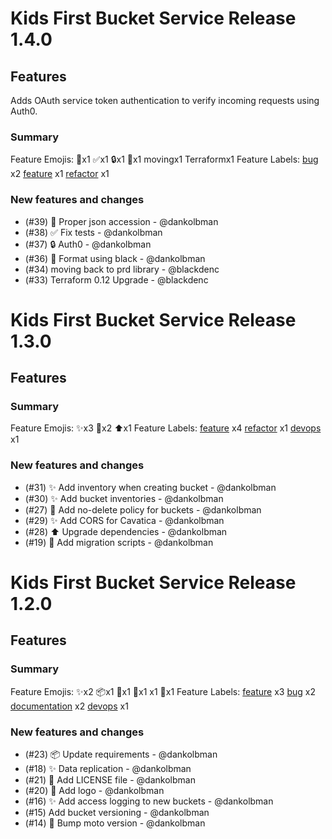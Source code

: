 # Kids First Bucket Service Release 1.4.0

## Features

Adds OAuth service token authentication to verify incoming requests using
Auth0.

### Summary

Feature Emojis: 🐛x1 ✅x1 🔒x1 🚨x1 movingx1 Terraformx1
Feature Labels: [bug](https://api.github.com/repos/kids-first/kf-api-bucketservice/labels/bug) x2 [feature](https://api.github.com/repos/kids-first/kf-api-bucketservice/labels/feature) x1 [refactor](https://api.github.com/repos/kids-first/kf-api-bucketservice/labels/refactor) x1

### New features and changes

- (#39) 🐛 Proper json accession - @dankolbman
- (#38) ✅ Fix tests - @dankolbman
- (#37) 🔒 Auth0 - @dankolbman
- (#36) 🚨 Format using black - @dankolbman
- (#34) moving back to prd library - @blackdenc
- (#33) Terraform 0.12 Upgrade - @blackdenc


# Kids First Bucket Service Release 1.3.0

## Features

### Summary

Feature Emojis: ✨x3 🔧x2 ⬆️x1
Feature Labels: [feature](https://api.github.com/repos/kids-first/kf-api-bucketservice/labels/feature) x4 [refactor](https://api.github.com/repos/kids-first/kf-api-bucketservice/labels/refactor) x1 [devops](https://api.github.com/repos/kids-first/kf-api-bucketservice/labels/devops) x1

### New features and changes

- (#31) ✨ Add inventory when creating bucket - @dankolbman
- (#30) ✨ Add bucket inventories - @dankolbman
- (#27) 🔧 Add no-delete policy for buckets - @dankolbman
- (#29) ✨ Add CORS for Cavatica - @dankolbman
- (#28) ⬆️ Upgrade dependencies - @dankolbman
- (#19) 🔧 Add migration scripts - @dankolbman

# Kids First Bucket Service Release 1.2.0

## Features

### Summary

Feature Emojis: ✨x2 📦x1 📄x1 📝x1 x1 🐛x1
Feature Labels: [feature](https://api.github.com/repos/kids-first/kf-api-bucketservice/labels/feature) x3 [bug](https://api.github.com/repos/kids-first/kf-api-bucketservice/labels/bug) x2 [documentation](https://api.github.com/repos/kids-first/kf-api-bucketservice/labels/documentation) x2 [devops](https://api.github.com/repos/kids-first/kf-api-bucketservice/labels/devops) x1

### New features and changes

- (#23) 📦 Update requirements - @dankolbman
- (#18) ✨ Data replication - @dankolbman
- (#21) 📄 Add LICENSE file - @dankolbman
- (#20) 📝 Add logo - @dankolbman
- (#16) ✨ Add access logging to new buckets - @dankolbman
- (#15)  Add bucket versioning - @dankolbman
- (#14) 🐛 Bump moto version - @dankolbman
